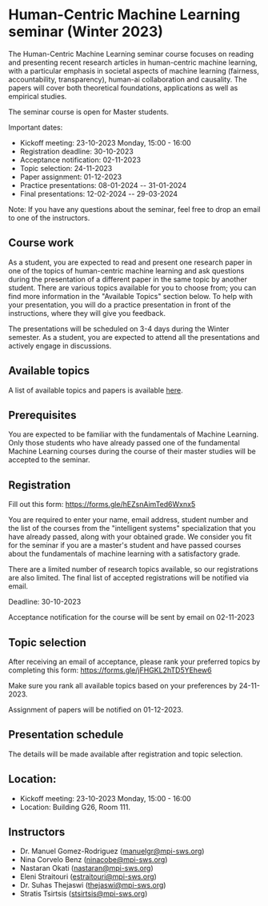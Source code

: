 # Human-Centric Machine Learning seminar (Winter 2023)

The Human-Centric Machine Learning seminar course focuses on reading and presenting
recent research articles in human-centric machine learning, with a particular emphasis in
societal aspects of machine learning (fairness, accountability, transparency),
human-ai collaboration and causality. The papers will cover
both theoretical foundations, applications as well as empirical studies.

The seminar course is open for Master students.

Important dates:

- Kickoff meeting: 23-10-2023 Monday, 15:00 - 16:00
- Registration deadline: 30-10-2023
- Acceptance notification: 02-11-2023
- Topic selection: 24-11-2023
- Paper assignment: 01-12-2023
- Practice presentations: 08-01-2024 -- 31-01-2024
- Final presentations: 12-02-2024 -- 29-03-2024

Note: If you have any questions about the seminar, feel free to drop an email to
one of the instructors.

## Course work

As a student, you are expected to read and present one research paper in one of the topics of human-centric
machine learning and ask questions during the presentation of a different paper in the same topic by another
student. There are various topics available for you to choose from; you can find more information in the "Available Topics" 
section below. To help with your presentation, you will do a practice presentation in front of the instructions, where they
will give you feedback.

The presentations will be scheduled on 3-4 days during the Winter semester. As a student, you are expected to attend all 
the presentations and actively engage in discussions.

## Available topics
 
A list of available topics and papers is available
 [here](https://docs.google.com/document/d/1bPQp6jWol-uM7C52_fhX2RIMBCPO9IU7pfKUluFQPMs/edit?usp=sharing).

## Prerequisites

You are expected to be familiar with the fundamentals of Machine Learning. Only those students who have already passed one of the fundamental Machine Learning courses during the course of their master studies will be accepted to the seminar.

## Registration

Fill out this form: https://forms.gle/hEZsnAimTed6Wxnx5

You are required to enter your name, email address, student number and the list of the courses from the "intelligent systems" specialization that you have already passed, along with your obtained grade. We consider you fit for the seminar if you are a master's student and have passed courses about the fundamentals of machine learning with a satisfactory grade.

There are a limited number of research topics available, so our registrations
are also limited. The final list of accepted registrations will be notified via
email.

Deadline: 30-10-2023

Acceptance notification for the course will be sent by email on 02-11-2023

## Topic selection

After receiving an email of acceptance, please rank your preferred topics by completing this form: https://forms.gle/jFHGKL2hTD5YEhew6

Make sure you rank all available topics based on your preferences by 24-11-2023.

Assignment of papers will be notified on 01-12-2023.

## Presentation schedule

The details will be made available after registration and topic selection.

## Location:

 - Kickoff meeting: 23-10-2023 Monday, 15:00 - 16:00
 - Location: Building G26, Room 111.

## Instructors

- Dr. Manuel Gomez-Rodriguez (manuelgr@mpi-sws.org)
- Nina Corvelo Benz (ninacobe@mpi-sws.org)
- Nastaran Okati (nastaran@mpi-sws.org)
- Eleni Straitouri (estraitouri@mpi-sws.org)
- Dr. Suhas Thejaswi (thejaswi@mpi-sws.org)
- Stratis Tsirtsis (stsirtsis@mpi-sws.org)
